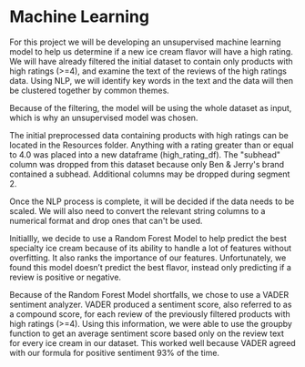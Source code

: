 # Machine Learning

For this project we will be developing an unsupervised machine learning model to help us determine if a new ice cream flavor will have a high rating. We will have already filtered the initial dataset to contain only products with high ratings (>=4), and examine the text of the reviews of the high ratings data. Using NLP, we will identify key words in the text and the data will then be clustered together by common themes.

Because of the filtering, the model will be using the whole dataset as input, which is why an unsupervised model was chosen.

The initial preprocessed data containing products with high ratings can be located in the Resources folder. Anything with a rating greater than or equal to 4.0 was placed into a new dataframe (high_rating_df). The "subhead" column was dropped from this dataset because only Ben & Jerry's brand contained a subhead. Additional columns may be dropped during segment 2.

Once the NLP process is complete, it will be decided if the data needs to be scaled. We will also need to convert the relevant string columns to a numerical format and drop ones that can't be used.

Initiallly, we decide to use a Random Forest Model to help predict the best specialty ice cream because of its ability to handle a lot of features without overfitting. It also ranks the importance of our features. Unfortunately, we found this model doesn’t predict the best flavor, instead only predicting if a review is positive or negative.

Because of the Random Forest Model shortfalls, we chose to use a VADER sentiment analyzer. VADER produced a sentiment score, also referred to as a compound score, for each review of the previously filtered products with high ratings (>=4). Using this information, we were able to use the groupby function to get an average sentiment score based only on the review text for every ice cream in our dataset. This worked well because VADER agreed with our formula for positive sentiment 93% of the time.
